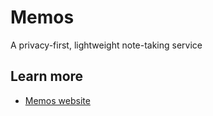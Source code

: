 # Memos

A privacy-first, lightweight note-taking service

## Learn more
- [Memos website](https://www.usememos.com/)